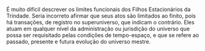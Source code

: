 ﻿É muito difícil descrever os limites funcionais dos Filhos Estacionários da Trindade. Seria incorreto afirmar que seus atos são limitados ao finito, pois há transações, de registro no superuniverso, que indicam o contrário. Eles atuam em qualquer nível da administração ou jurisdição do universo que possa ser requisitado pelas condições de tempo-espaço, e que se refere ao passado, presente e futura evolução do universo mestre.